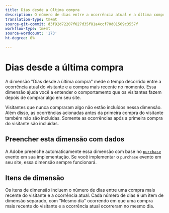 ```yaml
---
title: Dias desde a última compra
description: O número de dias entre a ocorrência atual e a última compra realizada.
translation-type: tm+mt
source-git-commit: d3f92d72207f027d35f81a4ccf70d01569c3557f
workflow-type: tm+mt
source-wordcount: '173'
ht-degree: 0%

---
```



# Dias desde a última compra

A dimensão &quot;Dias desde a última compra&quot; mede o tempo decorrido entre a ocorrência atual do visitante e a compra mais recente no momento. Essa dimensão ajuda você a entender o comportamento que os visitantes fazem depois de comprar algo em seu site.

Visitantes que nunca compraram algo não estão incluídos nessa dimensão. Além disso, as ocorrências acionadas antes da primeira compra do visitante também não são incluídas. Somente as ocorrências após a primeira compra do visitante são incluídas.

## Preencher esta dimensão com dados

A Adobe preenche automaticamente essa dimensão com base no [`purchase`](/help/implement/vars/page-vars/events/event-purchase.md) evento em sua implementação. Se você implementar o `purchase` evento em seu site, essa dimensão sempre funcionará.

## Itens de dimensão

Os itens de dimensão incluem o número de dias entre uma compra mais recente do visitante e a ocorrência atual. Cada número de dias é um item de dimensão separado, com &quot;Mesmo dia&quot; ocorrendo em que uma compra mais recente do visitante e a ocorrência atual ocorreram no mesmo dia.
